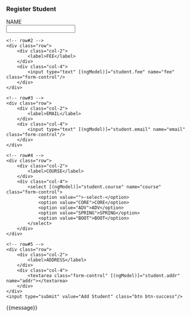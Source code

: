<h3>Register Student</h3>
<form (ngSubmit)="createStudent()">
    <!-- row#1 -->
    <div class="row">
        <div class="col-2">
            <label>NAME</label>
        </div>
        <div class="col-4">
            <input type="text" [(ngModel)]="student.name" name="name" class="form-control"/>
        </div>
    </div>

    <!-- row#2 -->
    <div class="row">
        <div class="col-2">
            <label>FEE</label>
        </div>
        <div class="col-4">
            <input type="text" [(ngModel)]="student.fee" name="fee" class="form-control"/>
        </div>
    </div>

    <!-- row#3 -->
    <div class="row">
        <div class="col-2">
            <label>EMAIL</label>
        </div>
        <div class="col-4">
            <input type="text" [(ngModel)]="student.email" name="email" class="form-control"/>
        </div>
    </div>

    <!-- row#4 -->
    <div class="row">
        <div class="col-2">
            <label>COURSE</label>
        </div>
        <div class="col-4">
            <select [(ngModel)]="student.course" name="course" class="form-control">
                <option value="">-select-</option>
                <option value="CORE">CORE</option>
                <option value="ADV">ADV</option>
                <option value="SPRING">SPRING</option>
                <option value="BOOT">BOOT</option>
            </select>
        </div>
    </div>

    <!-- row#5 -->
    <div class="row">
        <div class="col-2">
            <label>ADDRESS</label>
        </div>
        <div class="col-4">
            <textarea class="form-control" [(ngModel)]="student.addr" name="addr"></textarea>
        </div>
    </div>
    <input type="submit" value="Add Student" class="btn btn-success"/>
</form>
<span class="text-info">{{message}}</span>

